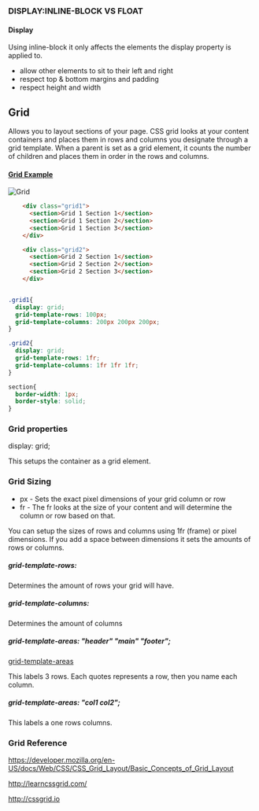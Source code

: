 ### DISPLAY:INLINE-BLOCK VS FLOAT

#### Display

Using inline-block it only affects the elements the display property is applied to.

* allow other elements to sit to their left and right
* respect top & bottom margins and padding
* respect height and width

## Grid

Allows you to layout sections of your page. CSS grid looks at your content containers and places them in rows and columns you designate through a grid template. When a parent is set as a grid element, it counts the number of children and places them in order in the rows and columns.

#### [Grid Example](https://codepen.io/uminteractive/pen/rNamzBy)

![Grid](https://github.com/UMInteractive/Weblab/blob/master/images/grid.jpg)

```HTML
    <div class="grid1">
      <section>Grid 1 Section 1</section>
      <section>Grid 1 Section 2</section>
      <section>Grid 1 Section 3</section>     
    </div>

    <div class="grid2">
      <section>Grid 2 Section 1</section>
      <section>Grid 2 Section 2</section>
      <section>Grid 2 Section 3</section>     
    </div>

```

```CSS

.grid1{
  display: grid;
  grid-template-rows: 100px;
  grid-template-columns: 200px 200px 200px;
}

.grid2{
  display: grid;
  grid-template-rows: 1fr;
  grid-template-columns: 1fr 1fr 1fr;
}

section{
  border-width: 1px;
  border-style: solid;
}
```

### Grid properties

display: grid;

This setups the container as a grid element.

### Grid Sizing

* px - Sets the exact pixel dimensions of your grid column or row
* fr - The fr looks at the size of your content and will determine the column or row based on that.

You can setup the sizes of rows and columns using 1fr (frame) or pixel dimensions. If you add a space between dimensions it sets the amounts of rows or columns.

##### grid-template-rows:
Determines the amount of rows your grid will have.

##### grid-template-columns:
Determines the amount of columns

##### grid-template-areas: "header" "main" "footer";

[grid-template-areas](https://developer.mozilla.org/en-US/docs/Web/CSS/grid-template-areas)

This labels 3 rows. Each quotes represents a row, then you name each column.

##### grid-template-areas: "col1 col2";

This labels a one rows columns.

### Grid Reference

https://developer.mozilla.org/en-US/docs/Web/CSS/CSS_Grid_Layout/Basic_Concepts_of_Grid_Layout

http://learncssgrid.com/

http://cssgrid.io

